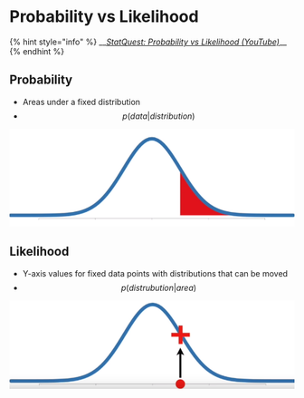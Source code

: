 # Probability vs Likelihood

{% hint style="info" %}
\_\_[_StatQuest: Probability vs Likelihood \(YouTube\)_](https://www.youtube.com/watch?v=pYxNSUDSFH4)\_\_
{% endhint %}

## Probability

* Areas under a fixed distribution
* $$p(data | distribution)$$

![Probability representation](../../.gitbook/assets/image%20%2820%29.png)

## Likelihood

* Y-axis values for fixed data points with distributions that can be moved
* $$p(distrubution | area)$$

![Likelihood representation](../../.gitbook/assets/image%20%2840%29.png)

